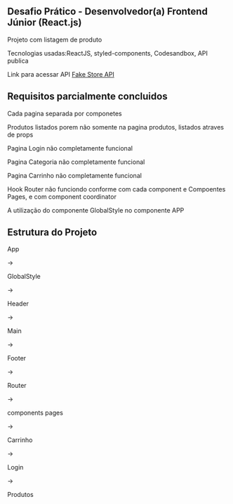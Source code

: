 <h2> Desafio Prático - Desenvolvedor(a) Frontend Júnior (React.js)</h2>
<p> Projeto com listagem de produto </p>
<p> Tecnologias usadas:ReactJS, styled-components, Codesandbox, API publica<p> 
 <p> Link para acessar API <a href="https://fakestoreapi.com"> Fake Store API</a></p>

 <h2> Requisitos parcialmente concluidos</h2>
 <p> Cada pagina separada por componetes </p>
 <p> Produtos listados porem não somente na pagina produtos, listados atraves de props </p>
<p> Pagina Login não completamente funcional </p>
<p> Pagina Categoria não completamente funcional </p>
<p> Pagina Carrinho não completamente funcional </p>
<p> Hook Router não funciondo conforme  com cada component e Compoentes Pages, e com component coordinator </p>
<p> A utilização do componente GlobalStyle no componente APP </p>

<h2> Estrutura do Projeto </h2>
<p>App </p> 
 -> <p>  GlobalStyle</p> 
 ->  <p>Header</p>  
 -> <p> Main</p>  
 ->  <p>Footer </p>
  -> <p>  Router </p> -> <p> components pages </p> 
                                -> <p> Carrinho</p>
                                -> <p> Login</p>
                                -> <p> Produtos</p>

